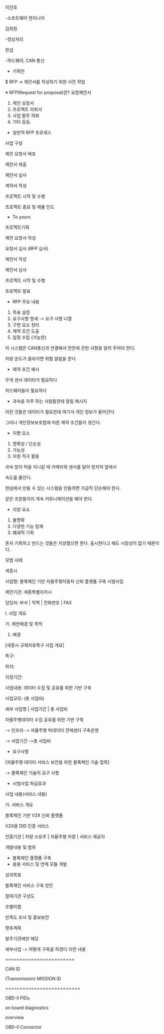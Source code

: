 이진호 

-소프트웨어 엔지니어

김희원

-영상처리

한섭

-하드웨어,  CAN 통신

* 기획안

$ RFP → 제안서를 작성하기 위한 사전 작업

※ RFP(Request for proposal)란? 요청제안서

1. 제안 요청서
2. 프로젝트 의뢰서
3. 사업 발주 의뢰
4. 기타 등등.

* 일반적 RFP 프로세스

사업 구성 

제안 요청서 배포

제안서 제출

제안서 심사

계약서 작성

프로젝트 시작 및 수행

프로젝트 종료 및 제품 인도

* To yours

프로젝트기획

제안 요청서 작성

요청서 심사 (RFP 심사)

제안서 작성

제안서 심사

프로젝트 시작 및 수행

프로젝트 발표



* RFP 주요 내용

1. 목표 설정
2. 요구사항 명세 -> 요구 사항 나열
3. 구현 요소 정리
4. 제약 조건 도출
5. 일정 수립 (가능한)



이 시스템은 CAN통신과 연결해서 안전에 관한 사항을 알려 주어야 한다.

차량 온도가 올라가면 위험 알림을 준다.

* 제약 조건 예시

무게 센서 데이타가 필요하다

하드웨어들이 필요하다 

* 과속을 자주 하는 사람들한테 알림 메시지

이런 것들은 데이터가 필요한데 여기서 개인 정보가 들어간다.

그러나 개인정보보호법에 따른 제약 조건들이 생긴다.



* 지향 요소

1. 명확성 / 단순성
2. 가능성
3. 자원 적극 활용

과속 방지 턱을 지나갈 때 카메라와 센서를 달아 방지턱 앞에서

속도를 줄인다.

현실에서 만들 수 있는 시스템을 만들려면 가급적 단순해야 한다.

같은 조원들끼리 계속 커뮤니케이션을 해야 한다.



* 지양 요소

1. 불명확
2. 다양한 기능 탑재
3. 폐쇄적 기획



혼자 기획하고 만드는 것들은 지양했으면 한다.  출시한다고 해도 시장성이 없기 때문이다.



모범 사례

세종시 

사업명: 블록체인 기반 자율주행자동차 신뢰 플랫품 구축 시범사업

제안기관: 세종특별자치시

담당자: 부서 | 직책 | 전화번호 | FAX

I. 사업 개요

가. 제안배경 및 목적

1) 배경



[세종시 규제자유특구 사업 개요]

특구:

위치:

지정기간:

사업내용: 데이터 수집 및 공유를 위한 기반 구축

사업규모: (총 사업비)

세부 사업명 | 사업기간 | 총 사업비

자율주행데이터 수집 공유를 위한 기반 구축

-> 인프라 -> 자율주행 빅데이터 관제센터 구축운영

-> 사업기간 ->총 사업비

* 요구사항

[자율주행 데이터 서비스 보안을 위한 블록체인 기술 접목]

-> 블록체인 기술이 요구 사항

* 시범사업 파급효과



사업 내용(서비스 내용)

가. 서비스 개요

블록체인 기반 V2X 신뢰 플랫폼





V2X용 DID 인증 서비스

인증기관 | 차량 소유주 | 자율주행 차량 | 서비스 제공자



개발내용 및 범위

* 블록체인 플랫폼 구축
* 용용 서비스 및 연계 모듈 개발 

성과목표



블록체인 서비스 구축 방안

참여기관 구성도

조별이름



만족도 조사 및 홍보보안



향후계획

발주기관에만 해당



세부사업 -> 어떻게 구축을 하겠다 이런 내용



========================

CAN ID

(Transmission) MISSION ID



==========================

OBD-II PIDs

on board diagnostics

overview



OBD-II Connector













